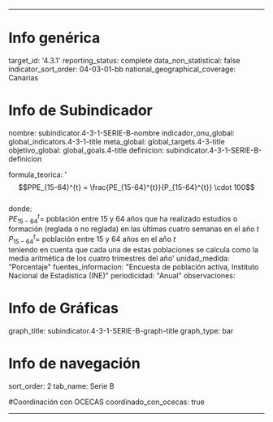 ---

# Info genérica
target_id: '4.3.1'
reporting_status: complete
data_non_statistical: false
indicator_sort_order: 04-03-01-bb
national_geographical_coverage: Canarias

# Info de Subindicador
nombre: subindicator.4-3-1-SERIE-B-nombre
indicador_onu_global: global_indicators.4-3-1-title
meta_global: global_targets.4-3-title
objetivo_global: global_goals.4-title
definicion: subindicator.4-3-1-SERIE-B-definicion

formula_teorica: '$$PPE_{15-64}^{t} = \frac{PE_{15-64}^{t}}{P_{15-64}^{t}} \cdot 100$$ <br>
donde: <br>
$PE_{15-64}^{t} =$ población entre 15 y 64 años que ha realizado estudios o formación (reglada o no reglada) en las últimas cuatro semanas en el año $t$ <br>
$P_{15-64}^{t} =$ población entre 15 y 64 años en el año $t$ <br>
teniendo en cuenta que cada una de estas poblaciones se calcula como la media aritmética de los cuatro trimestres del año'
unidad_medida: "Porcentaje"
fuentes_informacion: "Encuesta de población activa, Instituto Nacional de Estadística (INE)"
periodicidad: "Anual"
observaciones:

# Info de Gráficas
graph_title: subindicator.4-3-1-SERIE-B-graph-title
graph_type: bar

# Info de navegación
sort_order: 2
tab_name: Serie B

#Coordinación con OCECAS
coordinado_con_ocecas: true

---